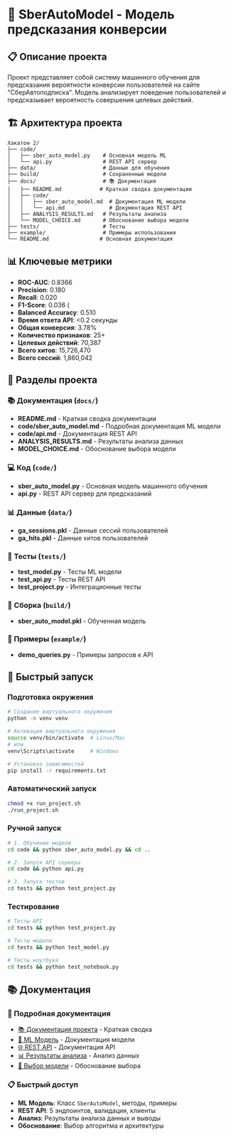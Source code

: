 # 🤖 SberAutoModel - Модель предсказания конверсии

## 📋 Описание проекта

Проект представляет собой систему машинного обучения для предсказания вероятности конверсии пользователей на сайте "СберАвтоподписка". Модель анализирует поведение пользователей и предсказывает вероятность совершения целевых действий.

## 🏗️ Архитектура проекта

```
Хакатон 2/
├── code/
│   ├── sber_auto_model.py    # Основная модель ML
│   └── api.py                # REST API сервер
├── data/                     # Данные для обучения
├── build/                    # Сохраненные модели
├── docs/                     # 📚 Документация
│   ├── README.md            # Краткая сводка документации
│   ├── code/
│   │   ├── sber_auto_model.md  # Документация ML модели
│   │   └── api.md              # Документация REST API
│   ├── ANALYSIS_RESULTS.md   # Результаты анализа
│   └── MODEL_CHOICE.md       # Обоснование выбора модели
├── tests/                    # Тесты
├── example/                  # Примеры использования
└── README.md                # Основная документация
```

## 📊 Ключевые метрики

- **ROC-AUC**: 0.8366 
- **Precision**: 0.180 
- **Recall**: 0.020 
- **F1-Score**: 0.036 (
- **Balanced Accuracy**: 0.510 
- **Время ответа API**: <0.2 секунды
- **Общая конверсия**: 3.78%
- **Количество признаков**: 25+
- **Целевых действий**: 70,387
- **Всего хитов**: 15,726,470
- **Всего сессий**: 1,860,042

## 🔧 Разделы проекта

### 📚 Документация (`docs/`)
- **README.md** - Краткая сводка документации
- **code/sber_auto_model.md** - Подробная документация ML модели
- **code/api.md** - Документация REST API
- **ANALYSIS_RESULTS.md** - Результаты анализа данных
- **MODEL_CHOICE.md** - Обоснование выбора модели

### 💻 Код (`code/`)
- **sber_auto_model.py** - Основная модель машинного обучения
- **api.py** - REST API сервер для предсказаний

### 📊 Данные (`data/`)
- **ga_sessions.pkl** - Данные сессий пользователей
- **ga_hits.pkl** - Данные хитов пользователей

### 🧪 Тесты (`tests/`)
- **test_model.py** - Тесты ML модели
- **test_api.py** - Тесты REST API
- **test_project.py** - Интеграционные тесты

### 📁 Сборка (`build/`)
- **sber_auto_model.pkl** - Обученная модель

### 🎯 Примеры (`example/`)
- **demo_queries.py** - Примеры запросов к API

## 🚀 Быстрый запуск

### Подготовка окружения
```bash
# Создание виртуального окружения
python -m venv venv

# Активация виртуального окружения
source venv/bin/activate  # Linux/Mac
# или
venv\Scripts\activate     # Windows

# Установка зависимостей
pip install -r requirements.txt
```

### Автоматический запуск
```bash
chmod +x run_project.sh
./run_project.sh
```

### Ручной запуск
```bash
# 1. Обучение модели 
cd code && python sber_auto_model.py && cd ..

# 2. Запуск API сервера
cd code && python api.py

# 3. Запуск тестов
cd tests && python test_project.py
```

### Тестирование
```bash
# Тесты API
cd tests && python test_project.py

# Тесты модели
cd tests && python test_model.py

# Тесты ноутбука
cd tests && python test_notebook.py
```

## 📚 Документация

### 📖 Подробная документация
- [📚 Документация проекта](docs/README.md) - Краткая сводка
- [🤖 ML Модель](docs/code/sber_auto_model.md) - Документация модели
- [🌐 REST API](docs/code/api.md) - Документация API
- [📊 Результаты анализа](docs/ANALYSIS_RESULTS.md) - Анализ данных
- [🎯 Выбор модели](docs/MODEL_CHOICE.md) - Обоснование выбора

### 📋 Быстрый доступ
- **ML Модель**: Класс `SberAutoModel`, методы, примеры
- **REST API**: 5 эндпоинтов, валидация, клиенты
- **Анализ**: Результаты анализа данных и выводы
- **Обоснование**: Выбор алгоритма и архитектуры
